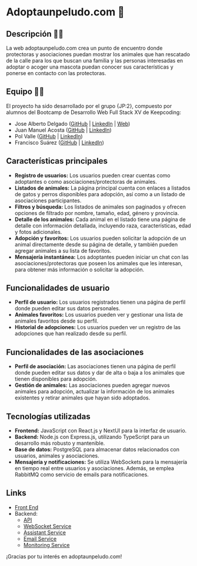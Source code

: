 # Adoptaunpeludo.com 👋

## Descripción 👩‍💻 
 La web adoptaunpeludo.com crea un punto de encuentro donde protectoras y asociaciones puedan mostrar los animales que han rescatado de la calle para los que buscan una familia y las personas interesadas en adoptar o acoger una mascota puedan conocer sus características y ponerse en contacto con las protectoras.

## Equipo 🙋‍♀️
El proyecto ha sido desarrollado por el grupo {JP:2}, compuesto por alumnos del Bootcamp de Desarrollo Web Full Stack XV de Keepcoding:

- Jose Alberto Delgado ([GitHub](https://github.com/JoseAlbDR) | [LinkedIn](https://www.linkedin.com/in/jalbertodelgado/) | [Web](https://www.jadero.dev/home))
- Juan Manuel Acosta ([GitHub](https://github.com/jmacosta) | [LinkedIn](https://www.linkedin.com/in/juan-manuel-acosta-benitez/))
- Pol Valle ([GitHub](https://github.com/Doplax) | [LinkedIn](https://www.linkedin.com/in/pol-valle-montes/))
- Francisco Suárez ([GitHub](https://github.com/PaquitoGR) | [LinkedIn](https://www.linkedin.com/in/francisco-a-suarez/))


## Características principales

- **Registro de usuarios:** Los usuarios pueden crear cuentas como adoptantes o como asociaciones/protectoras de animales.
- **Listados de animales:** La página principal cuenta con enlaces a listados de gatos y perros disponibles para adopción, así como a un listado de asociaciones participantes.
- **Filtros y búsqueda:** Los listados de animales son paginados y ofrecen opciones de filtrado por nombre, tamaño, edad, género y provincia.
- **Detalle de los animales:** Cada animal en el listado tiene una página de detalle con información detallada, incluyendo raza, características, edad y fotos adicionales.
- **Adopción y favoritos:** Los usuarios pueden solicitar la adopción de un animal directamente desde su página de detalle, y también pueden agregar animales a su lista de favoritos.
- **Mensajería instantánea:** Los adoptantes pueden iniciar un chat con las asociaciones/protectoras que poseen los animales que les interesan, para obtener más información o solicitar la adopción.

## Funcionalidades de usuario

- **Perfil de usuario:** Los usuarios registrados tienen una página de perfil donde pueden editar sus datos personales.
- **Animales favoritos:** Los usuarios pueden ver y gestionar una lista de animales favoritos desde su perfil.
- **Historial de adopciones:** Los usuarios pueden ver un registro de las adopciones que han realizado desde su perfil.

## Funcionalidades de las asociaciones

- **Perfil de asociación:** Las asociaciones tienen una página de perfil donde pueden editar sus datos y dar de alta o baja a los animales que tienen disponibles para adopción.
- **Gestión de animales:** Las asociaciones pueden agregar nuevos animales para adopción, actualizar la información de los animales existentes y retirar animales que hayan sido adoptados.

## Tecnologías utilizadas

- **Frontend:** JavaScript con React.js y NextUI para la interfaz de usuario.
- **Backend:** Node.js con Express.js, utilizando TypeScript para un desarrollo más robusto y mantenible.
- **Base de datos:** PostgreSQL para almacenar datos relacionados con usuarios, animales y asociaciones.
- **Mensajería y notificaciones:** Se utiliza WebSockets para la mensajería en tiempo real entre usuarios y asociaciones. Además, se emplea RabbitMQ como servicio de emails para notificaciones.

## Links 
- [Front End](https://github.com/Adoptaunpeludo/frontend) 
- Backend:
  - [API](https://github.com/Adoptaunpeludo/backend)
  - [WebSocket Service](https://github.com/Adoptaunpeludo/websocket-service)
  - [Assistant Service](https://github.com/Adoptaunpeludo/chatbot-service)
  - [Email Service](https://github.com/Adoptaunpeludo/email-service)
  - [Monitoring Service](https://github.com/Adoptaunpeludo/noc-service)
    
¡Gracias por tu interés en adoptaunpeludo.com!
